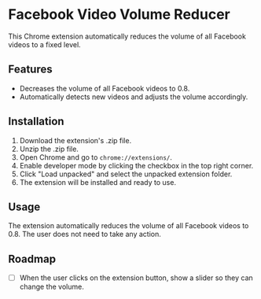 # Facebook Video Volume Reducer

This Chrome extension automatically reduces the volume of all Facebook videos to a fixed level.

## Features

- Decreases the volume of all Facebook videos to 0.8.
- Automatically detects new videos and adjusts the volume accordingly.

## Installation

1. Download the extension's .zip file.
2. Unzip the .zip file.
3. Open Chrome and go to `chrome://extensions/`.
4. Enable developer mode by clicking the checkbox in the top right corner.
5. Click "Load unpacked" and select the unpacked extension folder.
6. The extension will be installed and ready to use.

## Usage

The extension automatically reduces the volume of all Facebook videos to 0.8. The user does not need to take any action.

## Roadmap

- [ ] When the user clicks on the extension button, show a slider so they can change the volume.
